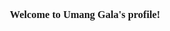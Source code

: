 <head>
    <link href='https://fonts.googleapis.com/css?family=Fira Code' rel='stylesheet'>
</head>

<h3 align="center" style="font-family:'Fira Code';">
    Welcome to Umang Gala's profile!
</h3>